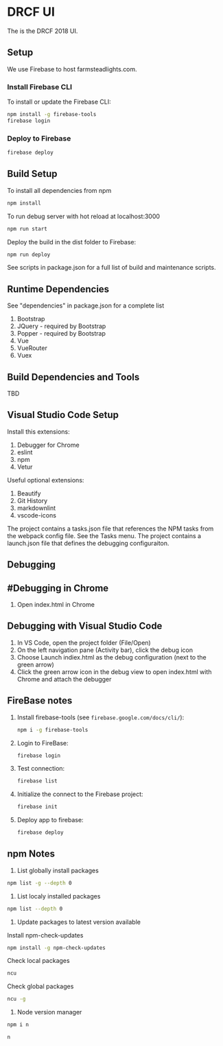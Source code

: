 # DRCF UI

The is the DRCF 2018 UI.

## Setup

We use Firebase to host farmsteadlights.com.

### Install Firebase CLI

To install or update the Firebase CLI:

``` bash
npm install -g firebase-tools
firebase login
```

### Deploy to Firebase

``` bash
firebase deploy
```

## Build Setup

To install all dependencies from npm

``` bash
npm install
```

To run debug server with hot reload at localhost:3000

``` bash
npm run start
```

Deploy the build in the dist folder to Firebase:

``` bash
npm run deploy
```

See scripts in package.json for a full list of build and maintenance scripts.

## Runtime Dependencies

See "dependencies" in package.json for a complete list

1. Bootstrap
1. JQuery - required by Bootstrap
1. Popper - required by Bootstrap
1. Vue
1. VueRouter
1. Vuex

## Build Dependencies and Tools

TBD

## Visual Studio Code Setup

Install this extensions:

1. Debugger for Chrome
1. eslint
1. npm
1. Vetur

Useful optional extensions:

1. Beautify
1. Git History
1. markdownlint
1. vscode-icons

The project contains a tasks.json file that references the NPM tasks from the webpack config file.  See the Tasks menu.
The project contains a launch.json file that defines the debugging configuraiton.

## Debugging

## #Debugging in Chrome

1. Open index.html in Chrome

## Debugging with Visual Studio Code

1. In VS Code, open the project folder (File/Open)
1. On the left navigation pane (Activity bar), click the debug icon
1. Choose Launch indiex.html as the debug configuration (next to the green arrow)
1. Click the green arrow icon in the debug view to open index.html with Chrome and attach the debugger

## FireBase notes

1. Install firebase-tools (see `firebase.google.com/docs/cli/`):

    ``` bash
    npm i -g firebase-tools
    ```

1. Login to FireBase:

   ``` bash
   firebase login
   ```

1. Test connection:

   ``` bash
   firebase list
   ```

1. Initialize the connect to the Firebase project:

   ``` bash
   firebase init
   ```

1. Deploy app to firebase:

   ``` bash
   firebase deploy
   ```

## npm Notes

1. List globally install packages

  ``` bash
  npm list -g --depth 0
  ````

1. List localy installed packages

  ``` bash
  npm list --depth 0
  ````

1. Update packages to latest version available

Install npm-check-updates

  ``` bash
  npm install -g npm-check-updates
  ````

Check local packages

  ``` bash
  ncu
  ````

Check global packages

  ``` bash
  ncu -g
  ````

1. Node version manager

  ``` bash
  npm i n
  ````

  ``` bash
  n
  ````
